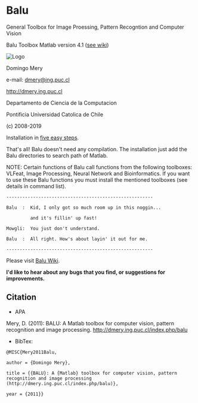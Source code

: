# Balu
General Toolbox for Image Proessing, Pattern Recogntion and Computer Vision

Balu Toolbox Matlab version 4.1 ([see wiki](https://github.com/domingomery/Balu/wiki))

![Logo](https://github.com/domingomery/Balu/blob/master/LogoBalu.png)



Domingo Mery

e-mail: dmery@ing.puc.cl

http://dmery.ing.puc.cl

Departamento de Ciencia de la Computacion

Pontificia Universidad Catolica de Chile

(c) 2008-2019

Installation in [five easy steps](https://github.com/domingomery/Balu/wiki/Installation).

That's all! Balu doesn't need any compilation. The installation just add the Balu directories to search path of Matlab. 

NOTE: Certain functions of Balu call functions from the following toolboxes: VLFeat, Image Processing, Neural Network and Bioinformatics. If you want to use these Balu functions you must install the mentioned toolboxes (see details in command list).

`-------------------------------------------------------`

`Balu  :  Kid, I only got so much room up in this noggin...`

`         and it's fillin' up fast!`

`Mowgli:  You just don't understand.`

`Balu  :  All right. How's about layin' it out for me.`

`-------------------------------------------------------`

Please visit [Balu Wiki](http://dmery.ing.puc.cl/index.php/balu/).


__I'd like to hear about any bugs that you find, or suggestions for 
improvements.__

## Citation

* APA

Mery, D. (2011): BALU: A Matlab toolbox for computer vision, pattern recognition and image processing. 
http://dmery.ing.puc.cl/index.php/balu

* BibTex:

`@MISC{Mery2011Balu,`

`author = {Domingo Mery},`

`title = {{BALU}: A {Matlab} toolbox for computer vision, pattern recognition and image processing
(http://dmery.ing.puc.cl/index.php/balu)},`

`year = {2011}}`

